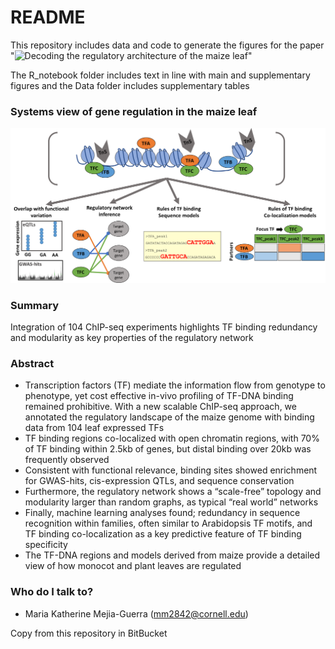 # README #
This repository includes data and code to generate the figures
for the paper "![Decoding the regulatory architecture of the maize leaf](https://pubmed.ncbi.nlm.nih.gov/33037196/)"

The R_notebook folder includes text in line with main and supplementary
figures and the Data folder includes supplementary tables

### Systems view of gene regulation in the maize leaf ###

![picture](notebooks/reports/png_files/Figure1A_cartoon.png)

### Summary ###
Integration of 104 ChIP-seq experiments highlights TF binding redundancy and modularity as key properties of the regulatory network

### Abstract ###
* Transcription factors (TF) mediate the information flow from genotype to phenotype, yet cost effective in-vivo profiling of TF-DNA binding remained prohibitive. With a new scalable ChIP-seq approach, we annotated the regulatory landscape of the maize genome with binding data from 104 leaf expressed TFs   
* TF binding regions co-localized with open chromatin regions, with 70% of TF binding within 2.5kb of genes, but distal binding over 20kb was frequently observed
* Consistent with functional relevance, binding sites showed enrichment for GWAS-hits, cis-expression QTLs, and sequence conservation   
* Furthermore, the regulatory network shows a “scale-free” topology and modularity larger than random graphs, as typical “real world” networks  
* Finally, machine learning analyses found; redundancy in sequence recognition within families, often similar to Arabidopsis TF motifs, and TF binding co-localization as a key predictive feature of TF binding specificity  
* The TF-DNA regions and models derived from maize provide a detailed view of how monocot and plant leaves are regulated

### Who do I talk to? ###
* Maria Katherine Mejia-Guerra (mm2842@cornell.edu)

Copy from this repository in BitBucket 
